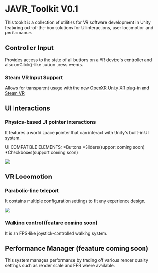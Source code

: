 # JAVR_Toolkit V0.1
This tookit is a collection of utilities for VR software development in Unity featuring out-of-the-box solutions for UI interactions, user locomotion and performance. 

## Controller Input

Provides access to the state of all buttons on a VR device's controller and also onClick()-like button press events.

### Steam VR Input Support

Allows for transparent usage with the new [OpenXR Unity XR](https://github.com/ValveSoftware/unity-xr-plugin) plug-in and [Steam VR](https://github.com/ValveSoftware/steamvr_unity_plugin/releases/tag/2.6.0b4Integration)

## UI Interactions
### Physics-based UI pointer interactions
It features a world space pointer that can interact with Unity's built-in UI system.

UI COMPATIBLE ELEMENTS:
*Buttons
*Sliders(support coming soon)
*Checkboxes(support coming soon)

![](https://jacdeveloper.com/images/JAVR_2_opt.gif)

## VR Locomotion

### Parabolic-line teleport
It contains multiple configuration settings to fit any experience design.

![](https://jacdeveloper.com/images/JAVR_3.gif)

### Walking control (feature coming soon)
It is an FPS-like joystick-controlled walking system.

## Performance Manager (feaature coming soon)
This system manages performance by trading off various render quality settings such as render scale and FFR where available.
